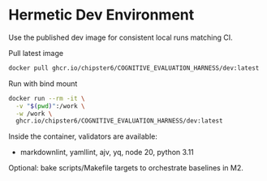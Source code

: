 # Hermetic Dev Environment

Use the published dev image for consistent local runs matching CI.

Pull latest image

```bash
docker pull ghcr.io/chipster6/COGNITIVE_EVALUATION_HARNESS/dev:latest
```

Run with bind mount

```bash
docker run --rm -it \
  -v "$(pwd)":/work \
  -w /work \
  ghcr.io/chipster6/COGNITIVE_EVALUATION_HARNESS/dev:latest
```

Inside the container, validators are available:
- markdownlint, yamllint, ajv, yq, node 20, python 3.11

Optional: bake scripts/Makefile targets to orchestrate baselines in M2.
